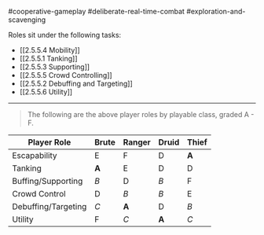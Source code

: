#cooperative-gameplay #deliberate-real-time-combat #exploration-and-scavenging

Roles sit under the following tasks:
- [[2.5.5.4 Mobility]]
- [[2.5.5.1 Tanking]]
- [[2.5.5.3 Supporting]]
- [[2.5.5.5 Crowd Controlling]]
- [[2.5.5.2 Debuffing and Targeting]]
- [[2.5.5.6 Utility]]

---

> The following are the above player roles by playable class, graded A - F.

| Player Role         | Brute | Ranger | Druid | Thief |
| ------------------- | ----- | ------ | ----- | ----- |
| Escapability        | E     | F      | D     | **A** |
| Tanking             | **A** | E      | D     | D     |
| Buffing/Supporting  | *B*   | D      | *B*   | F     |
| Crowd Control       | D     | *B*    | *B*   | E     |
| Debuffing/Targeting | *C*   | **A**  | D     | *B*   |
| Utility             | F     | *C*    | **A** | *C*   |
